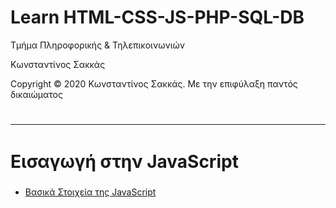 <html>
<head>
<style>
.ml11 {
  font-weight: 700;
  font-size: 2em;
}
.ml11 .text-wrapper {
  position: relative;
  display: inline-block;
  padding-top: 0.1em;
  padding-right: 0.05em;
  padding-bottom: 0.15em;
}
.ml11 .line {
  opacity: 0;
  position: absolute;
  left: 0;
  height: 100%;
  width: 3px;
  background-color: #006666;
  transform-origin: 0 50%;
}
.ml11 .line1 { 
  top: 0; 
  left: 0;
}
.ml11 .letter {
  display: inline-block;
  line-height: 1em;
}
</style>
</head>
<body>
<h1> Learn HTML-CSS-JS-PHP-SQL-DB</h1>
<p> Τμήμα Πληροφορικής & Τηλεπικοινωνιών </p>
<p> Κωνσταντίνος Σακκάς</p>
<p>Copyright © 2020 Κωνσταντίνος Σακκάς. Με την επιφύλαξη παντός δικαιώματος</p>
  <h1></h1>
<hr>
<h1 class="ml11">
  <span class="text-wrapper">
    <span class="line line1"></span>
    <span class="letters">Εισαγωγή στην JavaScript</span>
  </span>
</h1>

<script src="https://cdnjs.cloudflare.com/ajax/libs/animejs/2.0.2/anime.min.js"></script>
<!--<h1>Εισαγωγή στην JavaScript</h1>-->

<ul>

<li><a href="./Code greek/introduction_javascript.html" target="_blank">Βασικά Στοιχεία της JavaScript </a></li>

</ul>





<script>
// Wrap every letter in a span
var textWrapper = document.querySelector('.ml11 .letters');
textWrapper.innerHTML = textWrapper.textContent.replace(/([^\x00-\x80]|\w)/g, "<span class='letter'>$&</span>");

anime.timeline({loop: true})
  .add({
    targets: '.ml11 .line',
    scaleY: [0,1],
    opacity: [0.5,1],
    easing: "easeOutExpo",
    duration: 700
  })
  .add({
    targets: '.ml11 .line',
    translateX: [0, document.querySelector('.ml11 .letters').getBoundingClientRect().width + 10],
    easing: "easeOutExpo",
    duration: 700,
    delay: 100
  }).add({
    targets: '.ml11 .letter',
    opacity: [0,1],
    easing: "easeOutExpo",
    duration: 600,
    offset: '-=775',
    delay: (el, i) => 34 * (i+1)
  }).add({
    targets: '.ml11',
    opacity: 0,
    duration: 1000,
    easing: "easeOutExpo",
    delay: 1000
  });
</script>
</body>
</html>
